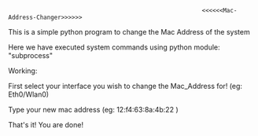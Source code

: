                                                            <<<<<<Mac-Address-Changer>>>>>>

This is a  simple python program to change the Mac Address of the system

Here we have executed system commands using python module: "subprocess"

Working:

First select your interface you wish to change the Mac_Address for! (eg: Eth0/Wlan0)

Type your new mac address (eg: 12:f4:63:8a:4b:22 )

That's it! You are done!
